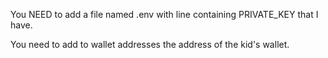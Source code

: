 You NEED to add a file named .env with line containing PRIVATE_KEY that I have.

You need to add to wallet addresses the address of the kid's wallet.